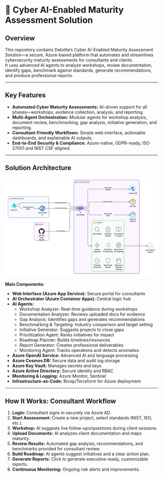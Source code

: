 # 🚀 Cyber AI-Enabled Maturity Assessment Solution

## Overview

This repository contains Deloitte’s Cyber AI-Enabled Maturity Assessment Solution—a secure, Azure-based platform that automates and streamlines cybersecurity maturity assessments for consultants and clients.  
It uses advanced AI agents to analyze workshops, review documentation, identify gaps, benchmark against standards, generate recommendations, and produce professional reports.

---

## Key Features

- **Automated Cyber Maturity Assessments:** AI-driven support for all phases—workshops, evidence collection, analysis, and reporting.
- **Multi-Agent Orchestration:** Modular agents for workshop analysis, document review, benchmarking, gap analysis, initiative generation, and reporting.
- **Consultant-Friendly Workflows:** Simple web interface, actionable dashboards, and explainable AI outputs.
- **End-to-End Security & Compliance:** Azure-native, GDPR-ready, ISO 27001 and NIST CSF aligned.

---

## Solution Architecture
![Solution Architecture Diagram](docs/images/readme/architecture.png)

**Main Components:**
- **Web Interface (Azure App Service):** Secure portal for consultants
- **AI Orchestrator (Azure Container Apps):** Central logic hub
- **AI Agents:**
  - Workshop Analyzer: Real-time guidance during workshops
  - Documentation Analyzer: Reviews uploaded docs for evidence
  - Gap Analysis: Identifies gaps and generates recommendations
  - Benchmarking & Targeting: Industry comparison and target setting
  - Initiative Generator: Suggests projects to close gaps
  - Prioritization Agent: Ranks initiatives for impact
  - Roadmap Planner: Builds timelines/resources
  - Report Generator: Creates professional deliverables
  - Monitoring Agent: Tracks operations and detects anomalies
- **Azure OpenAI Service:** Advanced AI and language processing
- **Azure Cosmos DB:** Secure data and audit log storage
- **Azure Key Vault:** Manages secrets and keys
- **Azure Active Directory:** Secure identity and RBAC
- **Monitoring & Logging:** Azure Monitor, Sentinel
- **Infrastructure-as-Code:** Bicep/Terraform for Azure deployment

---

## How It Works: Consultant Workflow

1. **Login:** Consultant signs in securely via Azure AD.
2. **Start Assessment:** Create a new project, select standards (NIST, ISO, etc.).
3. **Workshop:** AI suggests live follow-ups/questions during client sessions.
4. **Upload Documents:** AI analyzes client documentation and maps maturity.
5. **Review Results:** Automated gap analysis, recommendations, and benchmarks provided for consultant review.
6. **Build Roadmap:** AI agents suggest initiatives and a clear action plan.
7. **Generate Reports:** Click to generate executive-ready, customizable reports.
8. **Continuous Monitoring:** Ongoing risk alerts and improvements.

